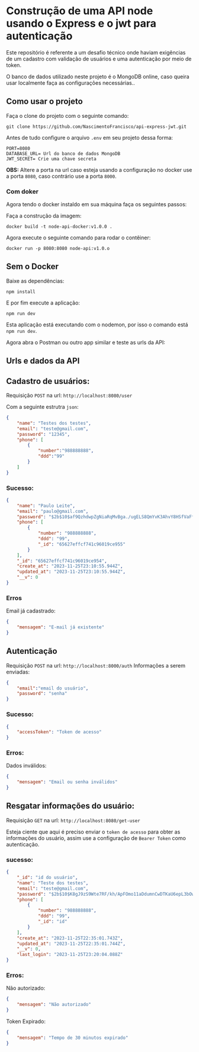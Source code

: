 # Construção de uma API node usando o Express e o jwt para autenticação

Este repositório é referente a um desafio técnico onde haviam exigências de um cadastro com validação de usuários e uma autenticação por meio de token.

O banco de dados utilizado neste projeto é o MongoDB online, caso queira usar localmente faça as configurações necessárias..

## Como usar o projeto
Faça o clone do projeto com o seguinte comando:
~~~
git clone https://github.com/NascimentoFrancisco/api-express-jwt.git
~~~
Antes de tudo configure o arquivo `.env` em seu projeto dessa forma:
~~~
PORT=8080
DATABASE_URL= Url do banco de dados MongoDB
JWT_SECRET= Crie uma chave secreta

~~~
**OBS:** Altere a porta na url caso esteja usando a configuração no docker use a porta `8080`, caso contrário use a porta `8000`.

### Com doker
Agora tendo o docker instaldo em sua máquina faça os seguintes passos:

Faça a construção da imagem:
~~~
docker build -t node-api-docker:v1.0.0 .
~~~

Agora execute o seguinte comando para rodar o contêiner:
~~~
docker run -p 8080:8080 node-api:v1.0.o
~~~

## Sem o Docker
Baixe as dependências:
~~~
npm install
~~~

E por fim execute a aplicação:
~~~
npm run dev
~~~
Esta aplicação está executando com o nodemon, por isso o comando está `npm run dev`.

Agora abra o Postman ou outro app similar e teste as urls da API:

## Urls e dados da API
## Cadastro de usuários:

Requisição `POST` na url: `http://localhost:8080/user`

Com a seguinte estrutra `json`:
~~~ json
{
    "name": "Testes dos testes",
    "email": "teste@gmail.com",
    "password": "12345",
    "phone": [
        {
            "number":"988888888", 
            "ddd":"99"
        }
    ]
}
~~~
### Sucesso:
~~~ json
{
    "name": "Paulo Leite",
    "email": "paulo@gmail.com",
    "password": "$2b$10$af9QzhdwpZgNiaRqMvBga./ugELS8QmYvK3AhvY8HSfVaFfDkMbne",
    "phone": [
        {
            "number": "988888888",
            "ddd": "99",
            "_id": "65627effcf741c96019ce955"
        }
    ],
    "_id": "65627effcf741c96019ce954",
    "create_at": "2023-11-25T23:10:55.944Z",
    "updated_at": "2023-11-25T23:10:55.944Z",
    "__v": 0
}
~~~

### Erros

Email já cadastrado:
~~~ json
{
    "mensagem": "E-mail já existente"
}
~~~
## Autenticação

Requisição `POST` na url: `http://localhost:8000/auth`
Informações a serem enviadas:
~~~ json
{
    "email":"email do usuário",
    "password": "senha"
}
~~~

### Sucesso:
~~~ json
{
    "accessToken": "Token de acesso"
}
~~~

### Erros:
Dados inválidos:
~~~ json
{
    "mensagem": "Email ou senha inválidos"
}
~~~

## Resgatar informações do usuário:
Requisição `GET` na url: `http://localhost:8080/get-user`

Esteja ciente que aqui é preciso enviar o `token de acesso` para obter as informações do usuário, assim use a configuração de `Bearer Token` como autenticação.

### sucesso:
~~~ json
{
    "_id": "id do usuário",
    "name": "Teste dos testes",
    "email": "teste@gmail.com",
    "password": "$2b$10$K8gJ9zS9Wte7RF/kh/ApFOmo11aDdumnCwDTKaU6epL3bOw9MMphe",
    "phone": [
        {
            "number": "988888888",
            "ddd": "99",
            "_id": "id"
        }
    ],
    "create_at": "2023-11-25T22:35:01.743Z",
    "updated_at": "2023-11-25T22:35:01.744Z",
    "__v": 0,
    "last_login": "2023-11-25T23:20:04.088Z"
}
~~~

### Erros:
Não autorizado:
~~~ json
{
    "mensagem": "Não autorizado"
}
~~~
Token Expirado:
~~~ json
{
    "mensagem": "Tempo de 30 minutos expirado"
}
~~~
